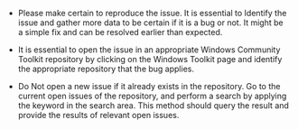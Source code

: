 * Please make certain to reproduce the issue. It is essential to Identify the issue and gather more data to be certain if it is a bug or not. It might be a simple fix and can be resolved earlier than expected.

* It is essential to open the issue in an appropriate Windows Community Toolkit repository by clicking on the Windows Toolkit page and identify the appropriate repository that the bug applies.

* Do Not open a new issue if it already exists in the repository. Go to the current open issues of the repository, and perform a search by applying the keyword in the search area. This method should query the result and provide the results of relevant open issues. 
